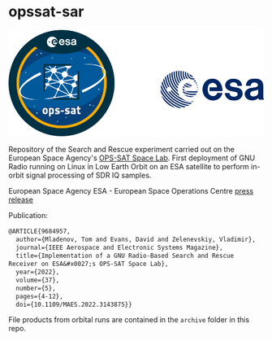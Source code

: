 # opssat-sar

![alt text](doc/logo.png)

Repository of the Search and Rescue experiment carried out on the European Space Agency's [OPS-SAT Space Lab](https://opssat1.esoc.esa.int/).
First deployment of GNU Radio running on Linux in Low Earth Orbit on an ESA satellite to perform in-orbit signal processing of SDR IQ samples.

European Space Agency ESA - European Space Operations Centre [press release](https://www.esa.int/Enabling_Support/Operations/A_first_for_search_and_rescue_from_space#:~:text=Between%20September%201982%20and%20December,and%20locate%20emergency%20distress%20beacons)

Publication:
```
@ARTICLE{9684957,
  author={Mladenov, Tom and Evans, David and Zelenevskiy, Vladimir},
  journal={IEEE Aerospace and Electronic Systems Magazine}, 
  title={Implementation of a GNU Radio-Based Search and Rescue Receiver on ESA&#x0027;s OPS-SAT Space Lab}, 
  year={2022},
  volume={37},
  number={5},
  pages={4-12},
  doi={10.1109/MAES.2022.3143875}}
```

File products from orbital runs are contained in the ```archive``` folder in this repo.